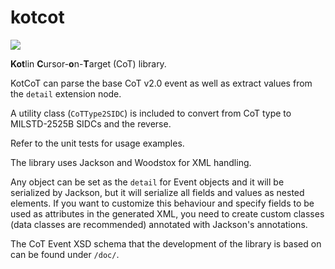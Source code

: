 # kotcot

[![](https://jitpack.io/v/cyberpython/kotcot.svg)](https://jitpack.io/#cyberpython/kotcot)

**Kot**lin **C**ursor-**o**n-**T**arget (CoT) library.

KotCoT can parse the base CoT v2.0 event as well as extract values from the `detail` extension node.

A utility class (`CoTType2SIDC`) is included to convert from CoT type to MILSTD-2525B SIDCs and the 
reverse.

Refer to the unit tests for usage examples.

The library uses Jackson and Woodstox for XML handling.

Any object can be set as the `detail` for Event objects and it will be serialized by Jackson, but it
will serialize all fields and values as nested elements. If you want to customize this behaviour and
specify fields to be used as attributes in the generated XML, you need to create custom classes 
(data classes are recommended) annotated with Jackson's annotations.

The CoT Event XSD schema that the development of the library is based on can be found under `/doc/`.

